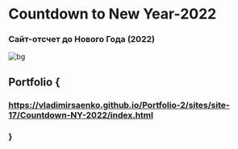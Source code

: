 # Countdown to New Year-2022
 
### Сайт-отсчет до Нового Года (2022)

![bg](https://user-images.githubusercontent.com/56477695/138550424-a3634fbc-738a-4f23-99dd-986a840e545f.jpg)

## Portfolio {

### https://vladimirsaenko.github.io/Portfolio-2/sites/site-17/Countdown-NY-2022/index.html

### }
